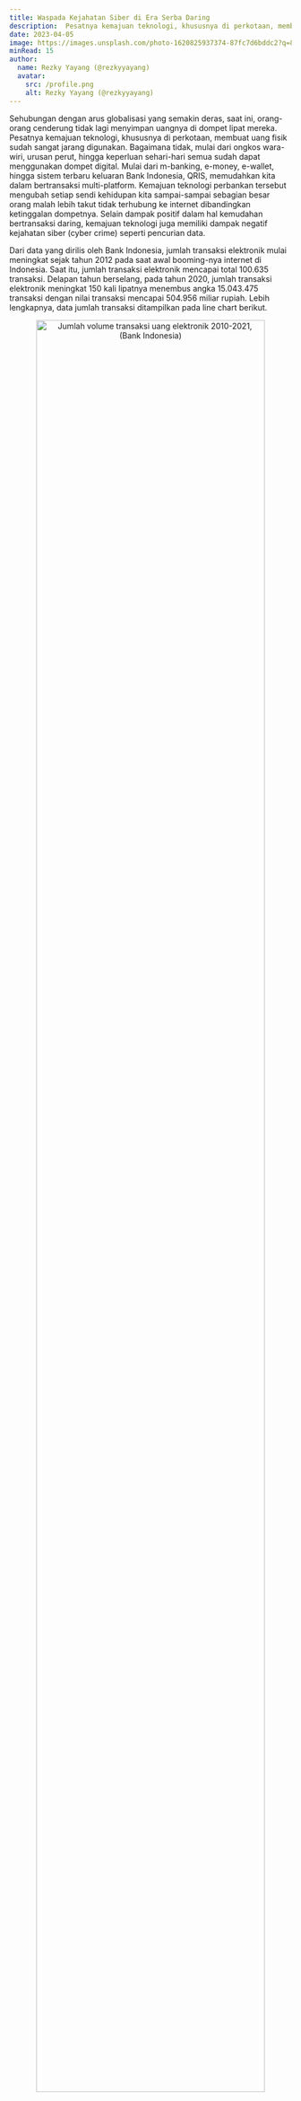 ```yaml
---
title: Waspada Kejahatan Siber di Era Serba Daring
description:  Pesatnya kemajuan teknologi, khususnya di perkotaan, membuat uang fisik sudah sangat jarang digunakan. Kemajuan teknologi perbankan mengubah setiap sendi kehidupan kita sampai sebagian besar orang lebih takut tidak terhubung ke internet dibanding ketinggalan dompet.
date: 2023-04-05
image: https://images.unsplash.com/photo-1620825937374-87fc7d6bddc2?q=80&w=1931&auto=format&fit=crop&ixlib=rb-4.1.0&ixid=M3wxMjA3fDB8MHxwaG90by1wYWdlfHx8fGVufDB8fHx8fA%3D%3D
minRead: 15
author:
  name: Rezky Yayang (@rezkyyayang)
  avatar:
    src: /profile.png
    alt: Rezky Yayang (@rezkyyayang)
---
```


Sehubungan dengan arus globalisasi yang semakin deras, saat ini, orang-orang cenderung tidak lagi menyimpan uangnya di dompet lipat mereka. Pesatnya kemajuan teknologi, khususnya di perkotaan, membuat uang fisik sudah sangat jarang digunakan. Bagaimana tidak, mulai dari ongkos wara-wiri, urusan perut, hingga keperluan sehari-hari semua sudah dapat menggunakan dompet digital. Mulai dari m-banking, e-money, e-wallet, hingga sistem terbaru keluaran Bank Indonesia, QRIS, memudahkan kita dalam bertransaksi multi-platform. Kemajuan teknologi perbankan tersebut mengubah setiap sendi kehidupan kita sampai-sampai sebagian besar orang malah lebih takut tidak terhubung ke internet dibandingkan ketinggalan dompetnya.
Selain dampak positif dalam hal kemudahan bertransaksi daring, kemajuan teknologi juga memiliki dampak negatif kejahatan siber (cyber crime) seperti pencurian data.

Dari data yang dirilis oleh Bank Indonesia, jumlah transaksi elektronik mulai meningkat sejak tahun 2012 pada saat awal booming-nya internet di Indonesia. Saat itu, jumlah transaksi elektronik mencapai total 100.635 transaksi. Delapan tahun berselang, pada tahun 2020, jumlah transaksi elektronik meningkat 150 kali lipatnya menembus angka 15.043.475 transaksi dengan nilai transaksi mencapai 504.956 miliar rupiah. Lebih lengkapnya, data jumlah transaksi ditampilkan pada line chart berikut.

<div style="text-align: center;">
  <img src="https://blue.kumparan.com/image/upload/fl_progressive,fl_lossy,c_fill,q_auto:best,w_640/v1634025439/01gx3ybn32179tv553p9gzr4v3.png" alt="Jumlah volume transaksi uang elektronik 2010-2021, (Bank Indonesia)" style="width: 90%; max-width: 600px;">
</div>
Jumlah volume transaksi uang elektronik 2010-2021, (Bank Indonesia)


Selain berbagai dampak positif dalam hal kemudahan bertransaksi daring, kemajuan teknologi juga memiliki dampak negatif yang berbahaya. Manfaat kemudahan bertransaksi yang ditawarkan membuat peredaran uang di jagat maya semakin besar. Peredaran uang yang semakin besar tersebut membuat pola kejahatan juga perlahan berubah dari kejahatan konvensional seperti copet, jambret, hingga premanisme, menjadi kejahatan siber seperti peretasan data, carding, hingga penipuan daring.

Kejahatan siber, atau dikenal pula dengan cyber crime, adalah suatu bentuk kejahatan yang terjadi di jagat maya melalui komputer, perangkat seluler, dan jejaring internet. Pelaku kejahatan siber ini umumnya adalah ‘orang-orang pintar’ yang paham bagaimana algoritma dan pemrograman komputer dijalankan. Melalui algoritma tertentu, pelaku dapat dengan mudah menganalisis, mencari celah, lalu pada akhirnya membobol perangkat kita. Saat pelaku sudah menguasai perangkat, pelaku dapat dengan leluasa mencuri data-data kita dan memanfaatkannya untuk keuntungan pribadi pelaku.
Informasi penting disajikan secara kronologis

Beberapa jenis kejahatan siber yang berkembang di era digital ini antara lain:
1. **unauthorized access**, kejahatan dengan cara menyusup ke dalam sistem komputer tanpa izin dan tanpa sepengetahuan pemilik sistem. Dengan cara ini, pelaku dapat mencuri data-data pemilik sistem sehingga dapat melakukan pembajakan dan perusakan sistem (hacking dan cracking).
2. **illegal contents**, kejahatan berupa penyebaran sesuatu yang menyesatkan ataupun tidak etis yang melanggar norma-norma masyarakat seperti misalnya penyebaran berita bohong (hoax) dan penyebaran konten pornografi.
3. **penyebaran virus**, kejahatan dengan tujuan melumpuhkan perangkat korban hingga pencurian dan perusakan data dengan cara menyusupkan virus seperti yang terkenal adalah trojan dan ransomware.

Di Indonesia sendiri, kasus kejahatan siber marak terjadi terutama saat pandemi lalu. Kemudahan transaksi digital ditambah dengan gejolak perekonomian dunia dampak dari pandemi membuat platform pinjaman online (pinjol) bermunculan. Beberapa kasus kejahatan siber terkait pinjaman online pun akhirnya mencuat, yakni maraknya pencurian data berupa KTP untuk disalahgunakan untuk pinjaman online. Beberapa orang mengaku tiba-tiba ditelepon orang tidak dikenal menagih hutang uang yang tidak pernah dipinjamnya.

Pencurian data pribadi dapat dimanfaatkan oleh pelaku dengan melakukan pinjaman online, (Gambar: Unsplash)
Kejahatan siber dapat menyerang siapa pun, tidak hanya individu masyarakat, namun juga organisasi pemerintahan sekalipun. Kasus yang sempat menjadi trending beberapa waktu yang lalu adalah kebocoran data kependudukan pemerintah yang berhasil diretas oleh Bjorka. Dalam kurun waktu setahun, pada tahun 2022, Bjorka diketahui telah menjual data-data pribadi penduduk di situs gelap. Data kependudukan yang berisi nama, alamat surel, NIK, nomor telepon, hingga alamat rumah tersebut diduga berasal dari Peduli Lindungi, My Pertamina, KPU, dan BPJS.

Dari data yang diperoleh dari Surfshark, sebuah perusahaan keamanan siber yang berbasis di Belanda, Indonesia menempati urutan ke-3 dengan jumlah kasus kebocoran data terbanyak di dunia. selama kuartal III-2022, sebanyak 12,74 juta akun yang mengalami kebocoran data di Indonesia. Angka tersebut lebih tinggi dari Amerika Serikat dan Tiongkok yang notabene memiliki penduduk yang lebih banyak dari Indonesia. Data jumlah kasus kebocoran data dapat dilihat pada bar chart berikut.


<div style="text-align: center;">
  <img src="https://blue.kumparan.com/image/upload/fl_progressive,fl_lossy,c_fill,q_auto:best,w_640/v1634025439/01gx3ygkxte0q9py5envpjg3c1.png" alt="Jumlah akun yang mengalami kebocoran data menurut negara asal kuartal II-2022, (Surfshark)" style="width: 90%; max-width: 600px;">
</div>
Jumlah akun yang mengalami kebocoran data menurut negara asal kuartal II-2022, (Surfshark)

Beberapa contoh kasus kejahatan siber berupa pencurian data tersebut tentunya dapat kita hindari sebagai individu dengan menjalankan beberapa tips berikut.
- Tidak sembarangan klik tautan, berkas, atau iklan yang dikirimkan orang atau organisasi yang tidak dikenal melalui media email, WhatsApp, SMS, ataupun ketika sedang menjelajahi (browsing) di internet. Lebih berhati-hati saat akan mengunduh data dari internet, selalu periksa dan teliti apakah tautan tersebut merupakan tautan asli atau tipuan (phising).
- Hindari penggunaan kata sandi yang sama untuk setiap akun dan mudah untuk ditebak. Gunakan kombinasi huruf kecil, kapital, angka, dan simbol sebagai sandi agar sulit untuk diretas.
- Hindari penggunaan software bajakan. Software bajakan dikhawatirkan telah disusupi virus oleh pembajaknya sehingga dapat merusak perangkat yang telah terinstal software tersebut.
- Gunakan antivirus yang up to date dan selalu menyalakan antivirus sehingga berkas yang dicurigai sebagai virus akan dapat terdeteksi dan bisa otomatis dikarantina.
- Selalu menjaga dan menyimpan data-data pribadi seperti foto KTP, foto selfie dengan KTP, NIK, dan sebagainya. Jangan sembarangan membagikan data-data pribadi tersebut ke orang lain atau organisasi yang tidak dikenal.
